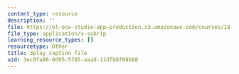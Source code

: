 ```yaml
---
content_type: resource
description: ''
file: https://ol-ocw-studio-app-production.s3.amazonaws.com/courses/18-03sc-differential-equations-fall-2011/3ec9fa860d955785aaad11dfb6f08b68_Fo3Jq1blKk.vtt
file_type: application/x-subrip
learning_resource_types: []
resourcetype: Other
title: 3play caption file
uid: 3ec9fa86-0d95-5785-aaad-11dfb6f08b68
---
```


